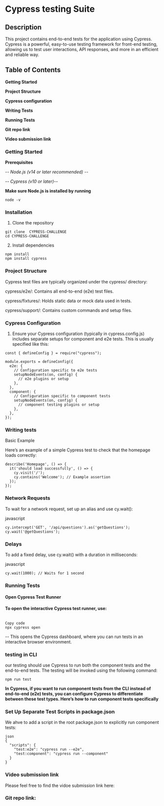 # Cypress testing Suite




## Description
This project contains end-to-end tests for the application using Cypress. Cypress is a powerful, easy-to-use testing framework for front-end testing, allowing us to test user interactions, API responses, and more in an efficient and reliable way.

## Table of Contents

**Getting Started**

**Project Structure**

**Cypress configuration**

**Writing Tests**

**Running Tests**

**Git repo link**

**Video submission link**






### Getting Started

 **Prerequisites**
 
*-- Node.js (v14 or later recommended) --*

*-- Cypress (v10 or later)--*

**Make sure Node.js is installed by running**

```
node -v
```

### Installation

1. Clone the repository
```
git clone  CYPRESS-CHALLENGE
cd CYPRESS-CHALLENGE

```

2. Install dependencies

```
npm install
npm install cypress
```

### Project Structure

Cypress test files are typically organized under the cypress/ directory:

cypress/e2e/: Contains all end-to-end (e2e) test files.

cypress/fixtures/: Holds static data or mock data used in tests.

cypress/support/: Contains custom commands and setup files.





### Cypress Configuration

 1. Ensure your Cypress configuration (typically in cypress.config.js) includes separate setups for component and e2e tests. This is usually specified like this:


```
const { defineConfig } = require("cypress");

module.exports = defineConfig({
  e2e: {
    // Configuration specific to e2e tests
    setupNodeEvents(on, config) {
      // e2e plugins or setup
    },
  },
  component: {
    // Configuration specific to component tests
    setupNodeEvents(on, config) {
      // component testing plugins or setup
    },
  },
});

```


### Writing tests

Basic Example

Here’s an example of a simple Cypress test to check that the homepage loads correctly:

```
describe('Homepage', () => {
  it('should load successfully', () => {
    cy.visit('/');
    cy.contains('Welcome'); // Example assertion
  });
});
```

### Network Requests

To wait for a network request, set up an alias and use cy.wait():

javascript
```
cy.intercept('GET', '/api/questions').as('getQuestions');
cy.wait('@getQuestions');
```

### Delays

To add a fixed delay, use cy.wait() with a duration in milliseconds:

javascript
```
cy.wait(1000); // Waits for 1 second

```

### Running Tests

#### Open Cypress Test Runner

#### To open the interactive Cypress test runner, use:

```

Copy code
npx cypress open
```

-- This opens the Cypress dashboard, where you can run tests in an interactive browser environment.

### testing in CLI

our testing should use Cypress to run both the component tests and the end-to-end tests. The testing will be invoked using the following command:

```
npm run test

```


**In Cypress, if you want to run component tests from the CLI instead of end-to-end (e2e) tests, you can configure Cypress to differentiate between these test types. Here’s how to run component tests specifically**

### Set Up Separate Test Scripts in package.json

We ahve to  add a script in the root  package.json to explicitly run component tests:
```
json
{
  "scripts": {
    "test:e2e": "cypress run --e2e",
    "test:component": "cypress run --component"
  }
}
```



### Video submission link

Please feel free to find the vidoe submission link here:



### Git repo link:

 